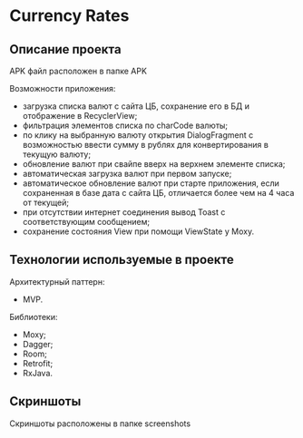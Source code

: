 ﻿# Currency Rates
## Описание проекта

APK файл расположен в папке APK

Возможности приложения:  
*  загрузка списка валют с сайта ЦБ, сохранение его в БД и отображение в RecyclerView;
*  фильтрация элементов списка по charCode валюты;
*  по клику на выбранную валюту открытия DialogFragment с возможностью ввести сумму в рублях для конвертирования в текущую валюту;
*  обновление валют при свайпе вверх на верхнем элементе списка;
*  автоматическая загрузка валют при первом запуске;
*  автоматическое обновление валют при старте приложения, если сохраненная в базе дата с сайта ЦБ, отличается более чем на 4 часа от текущей;
*  при отсутствии интернет соединения вывод Toast с соответствующим сообщением;
*  сохранение состояния View при помощи ViewState у Moxy.  


## Технологии используемые в проекте

Архитектурный паттерн:

*  MVP.

Библиотеки:

*  Moxy;
*  Dagger;
*  Room;
*  Retrofit;
*  RxJava.

## Скриншоты

Скриншоты расположены в папке screenshots